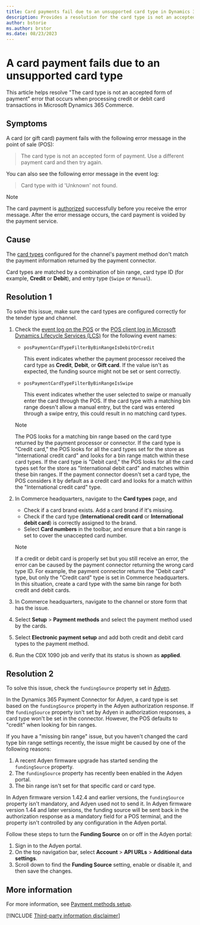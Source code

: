 ```yaml
---
title: Card payments fail due to an unsupported card type in Dynamics 365 Commerce
description: Provides a resolution for the card type is not an accepted form of payment error that occurs when processing credit or debit card transactions in Microsoft Dynamics 365 Commerce.
author: bstorie
ms.author: brstor
ms.date: 08/23/2023 
---
```

# A card payment fails due to an unsupported card type

This article helps resolve "The card type is not an accepted form of payment" error that occurs when processing credit or debit card transactions in Microsoft Dynamics 365 Commerce.

## Symptoms

A card (or gift card) payment fails with the following error message in the point of sale (POS):

> The card type is not an accepted form of payment. Use a different payment card and then try again.

You can also see the following error message in the event log:

> Card type with id 'Unknown' not found.

> [!NOTE]
> The card payment is [authorized](/dynamics365/commerce/dev-itpro/manage-payment-authorizations) successfully before you receive the error message. After the error message occurs, the card payment is voided by the payment service.

## Cause

The [card types](/dynamics365/commerce/payment-methods#card-types) configured for the channel's payment method don't match the payment information returned by the payment connector.

Card types are matched by a combination of bin range, card type ID (for example, **Credit** or **Debit**), and entry type (`Swipe` or `Manual`).

## Resolution 1

To solve this issue, make sure the card types are configured correctly for the tender type and channel.

1. Check the [event log on the POS](/dynamics365/commerce/dev-itpro/retail-component-events-diagnostics-troubleshooting) or the [POS client log in Microsoft Dynamics Lifecycle Services (LCS)](/dynamics365/commerce/dev-itpro/retail-component-events-diagnostics-troubleshooting#access-lcs-log-search) for the following event names:

   - `posPaymentCardTypeFilterByBinRangeIsDebitOrCredit`

      This event indicates whether the payment processor received the card type as **Credit**, **Debit**, or **Gift card**. If the value isn't as expected, the funding source might not be set or sent correctly.

   - `posPaymentCardTypeFilterByBinRangeIsSwipe`

      This event indicates whether the user selected to swipe or manually enter the card through the POS. If the card type with a matching bin range doesn't allow a manual entry, but the card was entered through a swipe entry, this could result in no matching card types.

   > [!NOTE]
   > The POS looks for a matching bin range based on the card type returned by the payment processor or connector. If the card type is "Credit card," the POS looks for all the card types set for the store as "International credit card" and looks for a bin range match within these card types. If the card type is "Debit card," the POS looks for all the card types set for the store as "International debit card" and matches within these bin ranges. If the payment connector doesn't set a card type, the POS considers it by default as a credit card and looks for a match within the "International credit card" type.

2. In Commerce headquarters, navigate to the **Card types** page, and

     - Check if a card brand exists. Add a card brand if it's missing.
     - Check if the card type (**International credit card** or **International debit card**) is correctly assigned to the brand.
     - Select **Card numbers** in the toolbar, and ensure that a bin range is set to cover the unaccepted card number.

   > [!NOTE]
   > If a credit or debit card is properly set but you still receive an error, the error can be caused by the payment connector returning the wrong card type ID. For example, the payment connector returns the "Debit card" type, but only the "Credit card" type is set in Commerce headquarters. In this situation, create a card type with the same bin range for both credit and debit cards.

3. In Commerce headquarters, navigate to the channel or store form that has the issue.
4. Select **Setup** > **Payment methods** and select the payment method used by the cards.
5. Select **Electronic payment setup** and add both credit and debit card types to the payment method.
6. Run the CDX 1090 job and verify that its status is shown as **applied**.

## Resolution 2

To solve this issue, check the `fundingSource` property set in [Adyen](https://www.adyen.com/).

In the Dynamics 365 Payment Connector for Adyen, a card type is set based on the `fundingSource` property in the Adyen authorization response. If the `fundingSource` property isn't set by Adyen in authorization responses, a card type won't be set in the connector. However, the POS defaults to "credit" when looking for bin ranges.

If you have a "missing bin range" issue, but you haven't changed the card type bin range settings recently, the issue might be caused by one of the following reasons:

1. A recent Adyen firmware upgrade has started sending the `fundingSource` property.
2. The `fundingSource` property has recently been enabled in the Adyen portal.
3. The bin range isn't set for that specific card or card type.

In Adyen firmware version 1.42.4 and earlier versions, the `fundingSource` property isn't mandatory, and Adyen used not to send it. In Adyen firmware version 1.44 and later versions, the funding source will be sent back in the authorization response as a mandatory field for a POS terminal, and the property isn't controlled by any configuration in the Adyen portal.

Follow these steps to turn the **Funding Source** on or off in the Adyen portal:

1. Sign in to the Adyen portal.
2. On the top navigation bar, select **Account** > **API URLs** > **Additional data settings**.
3. Scroll down to find the **Funding Source** setting, enable or disable it, and then save the changes.

## More information

For more information, see [Payment methods setup](/dynamics365/commerce/payment-methods).

[!INCLUDE [Third-party information disclaimer](../../includes/third-party-disclaimer.md)]